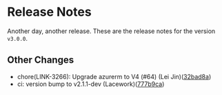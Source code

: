 # Release Notes
Another day, another release. These are the release notes for the version `v3.0.0`.

## Other Changes
* chore(LINK-3266): Upgrade azurerm to V4 (#64) (Lei Jin)([32bad8a](https://github.com/lacework/terraform-azure-config/commit/32bad8a6dabb956c610ffee4a024bd9def8661b0))
* ci: version bump to v2.1.1-dev (Lacework)([777b9ca](https://github.com/lacework/terraform-azure-config/commit/777b9ca1e7cb8c07d5e5ddef9053709afc6f693f))

